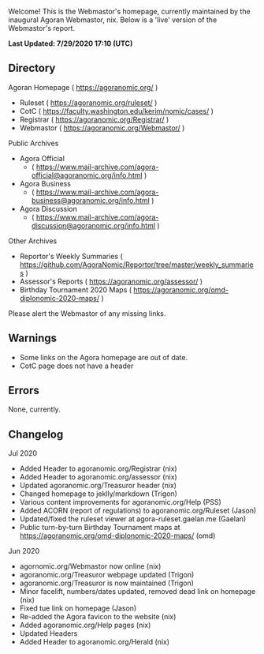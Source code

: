 Welcome! This is the Webmastor's homepage, currently maintained by the inaugural Agoran Webmastor, nix. Below is a 'live' version of the Webmastor's report.

**Last Updated: 7/29/2020 17:10 (UTC)**

Directory
---------

Agoran Homepage ( https://agoranomic.org/ )
* Ruleset ( https://agoranomic.org/ruleset/ )
* CotC ( https://faculty.washington.edu/kerim/nomic/cases/ )
* Registrar ( https://agoranomic.org/Registrar/ )
* Webmastor ( https://agoranomic.org/Webmastor/ )

Public Archives
* Agora Official
  * ( https://www.mail-archive.com/agora-official@agoranomic.org/info.html )
* Agora Business
  * ( https://www.mail-archive.com/agora-business@agoranomic.org/info.html )
* Agora Discussion
  * ( https://www.mail-archive.com/agora-discussion@agoranomic.org/info.html )

Other Archives
* Reportor's Weekly Summaries ( https://github.com/AgoraNomic/Reportor/tree/master/weekly_summaries )
* Assessor's Reports ( https://agoranomic.org/assessor/ )
* Birthday Tournament 2020 Maps ( https://agoranomic.org/omd-diplonomic-2020-maps/ )

Please alert the Webmastor of any missing links.

Warnings
--------

- Some links on the Agora homepage are out of date.
- CotC page does not have a header


Errors
------

None, currently.


Changelog
---------

Jul 2020

- Added Header to agoranomic.org/Registrar (nix)
- Added Header to agoranomic.org/assessor (nix)
- Updated agoranomic.org/Treasuror header (nix)
- Changed homepage to jeklly/markdown (Trigon)
- Various content improvements for agoranomic.org/Help (PSS)
- Added ACORN (report of regulations) to agoranomic.org/Ruleset (Jason)
- Updated/fixed the ruleset viewer at agora-ruleset.gaelan.me (Gaelan)
- Public turn-by-turn Birthday Tournament maps at https://agoranomic.org/omd-diplonomic-2020-maps/ (omd)

Jun 2020

- agornomic.org/Webmastor now online (nix)
- agoranomic.org/Treasuror webpage updated (Trigon)
- agoranomic.org/Treasuror is now maintained (Trigon)
- Minor facelift, numbers/dates updated, removed dead link on homepage (nix)
- Fixed tue link on homepage (Jason)
- Re-added the Agora favicon to the website (nix)
- Added agoranomic.org/Help pages (nix)
- Updated Headers
- Added Header to agoranomic.org/Herald (nix)

